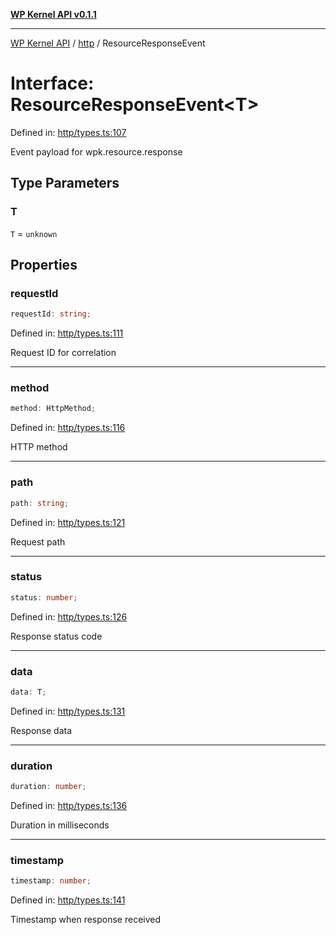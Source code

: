 [**WP Kernel API v0.1.1**](../../README.md)

---

[WP Kernel API](../../README.md) / [http](../README.md) / ResourceResponseEvent

# Interface: ResourceResponseEvent\<T\>

Defined in: [http/types.ts:107](https://github.com/theGeekist/wp-kernel/blob/main/packages/kernel/src/http/types.ts#L107)

Event payload for wpk.resource.response

## Type Parameters

### T

`T` = `unknown`

## Properties

### requestId

```ts
requestId: string;
```

Defined in: [http/types.ts:111](https://github.com/theGeekist/wp-kernel/blob/main/packages/kernel/src/http/types.ts#L111)

Request ID for correlation

---

### method

```ts
method: HttpMethod;
```

Defined in: [http/types.ts:116](https://github.com/theGeekist/wp-kernel/blob/main/packages/kernel/src/http/types.ts#L116)

HTTP method

---

### path

```ts
path: string;
```

Defined in: [http/types.ts:121](https://github.com/theGeekist/wp-kernel/blob/main/packages/kernel/src/http/types.ts#L121)

Request path

---

### status

```ts
status: number;
```

Defined in: [http/types.ts:126](https://github.com/theGeekist/wp-kernel/blob/main/packages/kernel/src/http/types.ts#L126)

Response status code

---

### data

```ts
data: T;
```

Defined in: [http/types.ts:131](https://github.com/theGeekist/wp-kernel/blob/main/packages/kernel/src/http/types.ts#L131)

Response data

---

### duration

```ts
duration: number;
```

Defined in: [http/types.ts:136](https://github.com/theGeekist/wp-kernel/blob/main/packages/kernel/src/http/types.ts#L136)

Duration in milliseconds

---

### timestamp

```ts
timestamp: number;
```

Defined in: [http/types.ts:141](https://github.com/theGeekist/wp-kernel/blob/main/packages/kernel/src/http/types.ts#L141)

Timestamp when response received
